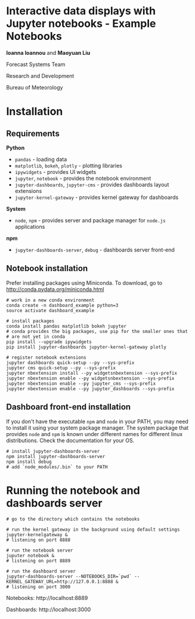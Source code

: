 # Interactive data displays with Jupyter notebooks - Example Notebooks

__Ioanna Ioannou__ and __Maoyuan Liu__

Forecast Systems Team

Research and Development

Bureau of Meteorology

# Installation

## Requirements

__Python__
- `pandas` - loading data
- `matplotlib`, `bokeh`, `plotly` - plotting libraries
- `ipywidgets` - provides UI widgets
- `jupyter`, `notebook` - provides the notebook environment
- `jupyter-dashboards`, `jupyter-cms` - provides dashboards layout extensions
- `jupyter-kernel-gateway` - provides kernel gateway for dashboards

__System__
- `node`, `npm` - provides server and package manager for `node.js` applications

__npm__
- `jupyter-dashboards-server`, `debug` - dashboards server front-end

## Notebook installation

Prefer installing packages using Miniconda. To download, go to http://conda.pydata.org/miniconda.html

```
# work in a new conda environment
conda create -n dashboard_example python=3
source activate dashboard_example

# install packages
conda install pandas matplotlib bokeh jupyter
# conda provides the big packages, use pip for the smaller ones that
# are not yet in conda
pip install --upgrade ipywidgets
pip install jupyter-dashboards jupyter-kernel-gateway plotly

# register notebook extensions
jupyter dashboards quick-setup --py --sys-prefix
jupyter cms quick-setup --py --sys-prefix
jupyter nbextension install --py widgetsnbextension --sys-prefix
jupyter nbextension enable --py widgetsnbextension --sys-prefix
jupyter nbextension enable --py jupyter_cms --sys-prefix
jupyter nbextension enable --py jupyter_dashboards --sys-prefix
```

## Dashboard front-end installation

If you don't have the executable `npm` and `node` in your PATH,
you may need to install it using your system package manager.
The system package that provides `node` and `npm` is known under
different names for different linux distributions. Check the
documentation for your OS.

```
# install jupyter-dashboards-server
npm install jupyter-dashboards-server
npm install debug
# add `node_modules/.bin` to your PATH
```

# Running the notebook and dashboards server

```
# go to the directory which contains the notebooks

# run the kernel gateway in the background using default settings
jupyter-kernelgateway &
# listening on port 8888

# run the notebook server
juputer notebook &
# listening on port 8889

# run the dashboard server
jupyter-dashboards-server --NOTEBOOKS_DIR=`pwd` --KERNEL_GATEWAY_URL=http://127.0.0.1:8888 &
# listening on port 3000
```

Notebooks: http://localhost:8889

Dashboards: http://localhost:3000
